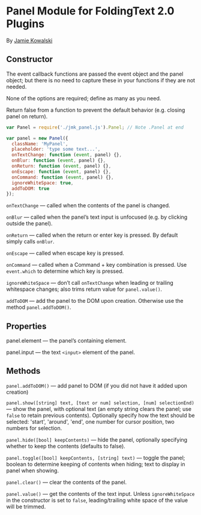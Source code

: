 # Panel Module for FoldingText 2.0 Plugins

By [Jamie Kowalski](github.com/jamiekowalski/foldingtext-extra)

## Constructor

The event callback functions are passed the event object and the panel object;
but there is no need to capture these in your functions if they are not needed.

None of the options are required; define as many as you need.

Return false from a function to prevent the default behavior (e.g. closing panel
on return).

```javascript
var Panel = require('./jmk_panel.js').Panel; // Note .Panel at end

var panel = new Panel({
  className: 'MyPanel',
  placeholder: 'type some text...',
  onTextChange: function (event, panel) {},
  onBlur: function (event, panel) {},
  onReturn: function (event, panel) {},
  onEscape: function (event, panel) {},
  onCommand: function (event, panel) {},
  ignoreWhiteSpace: true,
  addToDOM: true
});
```

`onTextChange` — called when the contents of the panel is changed.

`onBlur` — called when the panel’s text input is unfocused (e.g. by clicking outside the panel).

`onReturn` — called when the return or enter key is pressed. By default simply calls `onBlur`.

`onEscape` — called when escape key is pressed.

`onCommand` — called when a Command + key combination is pressed. Use `event.which` to determine which key is pressed.

`ignoreWhiteSpace` — don’t call `onTextChange` when leading or trailing whitespace changes; also trims return value for `panel.value()`.

`addToDOM` — add the panel to the DOM upon creation. Otherwise use the method `panel.addToDOM()`.

## Properties

panel.element — the panel’s containing element.

panel.input — the text `<input>` element of the panel.

## Methods

`panel.addToDOM()` — add panel to DOM (if you did not have it added upon creation)

`panel.show([string] text, [text or num] selection, [num] selectionEnd)` — show the panel, with optional text (an empty string clears the panel; use `false` to retain previous contents). Optionally specify how the text should be selected: 'start', 'around', 'end', one number for cursor position, two numbers for selection.

`panel.hide([bool] keepContents)` — hide the panel, optionally specifying whether to keep the contents (defaults to false).

`panel.toggle([bool] keepContents, [string] text)` — toggle the panel; boolean to determine keeping of contents when hiding; text to display in panel when showing.

`panel.clear()` — clear the contents of the panel.

`panel.value()` — get the contents of the text input. Unless `ignoreWhiteSpace` in the constructor is set to `false`, leading/trailing white space of the value will be trimmed.
